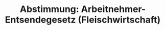 ---
layout: abstimmung
title: "Abstimmung: Arbeitnehmer-Entsendegesetz (Fleischwirtschaft)"
categories:
 - Arbeit
 - Recht
 - Todo
tags:
 - Arbeitnehmer
 - Recht
 - Fleischwirtschaft
 - Todo

abstimmung:
 legislaturperiode: 18
 bundestagssitzung: 33
 abstimmung: 2
links:
 - title: https://www.bundestag.de/parlament/plenum/abstimmung/abstimmung?id=263
   url: https://www.bundestag.de/parlament/plenum/abstimmung/abstimmung?id=263
 - title: http://www.abgeordnetenwatch.de/mindestlohn_in_der_fleischwirtschaft-1105-598.html
   url: http://www.abgeordnetenwatch.de/mindestlohn_in_der_fleischwirtschaft-1105-598.html
data:
 - title: Abstimmungsergebnis 20140508_2-data.pdf
   url: /res/abstimmungsliste/20140508_2-data.pdf
 - title: Abstimmungsergebnis 20140508_2_xls-data.csv
   url: /res/abstimmungsliste/analyses/20140508_2_xls-data.csv
documents:
 - title: Drucksache 18/00910.pdf
   url: http://dip21.bundestag.de/dip21/btd/18/009/1800910.pdf
   local: /res/abstimmungsdaten/018-033-02/1800910.pdf
 - title: Drucksache 18/01283.pdf
   url: http://dip21.bundestag.de/dip21/btd/18/012/1801283.pdf
   local: /res/abstimmungsdaten/018-033-02/1801283.pdf
 - title: Drucksache 18/01359.pdf
   url: http://dip21.bundestag.de/dip21/btd/18/013/1801359.pdf
   local: /res/abstimmungsdaten/018-033-02/1801359.pdf
preview: |
     Deutscher Bundestag
    
     33. Sitzung des Deutschen Bundestages
     am Donnerstag, 8.Mai 2014
     Endgültiges Ergebnis der Namentlichen Abstimmung Nr. 2
    
     Gesetzentwurf eines Ersten Gesetzes zur Änderung des Arbeitnehmer-Entsendegesetzes
     Drucksachen 18/910, 18/1283 und 18/1359
    
     Abgegebene Stimmen insgesamt:
     Nicht abgegebene Stimmen:
     Ja-Stimmen:
    
     577
     54
     577
    
     Nein-Stimmen:
    
     0
    
     Enthaltungen:
    
     0
    
     Ungültige:
    
     0
    
     Berlin, den 08.05.2014
    
     Beginn: 17:55
     Ende: 17:58
---